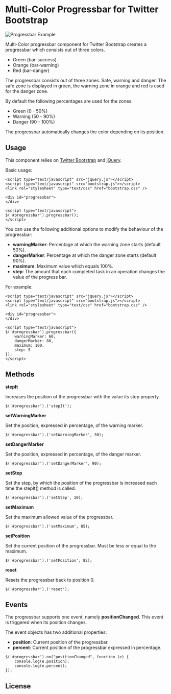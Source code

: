 # Multi-Color Progressbar for Twitter Bootstrap

![Progressbar Example](https://dl.dropbox.com/u/40603470/bootstrap-progressbar/bar.png)

Multi-Color progressbar component for Twitter Bootstrap creates a progressbar which consists out of three colors.

* Green (bar-success)
* Orange (bar-warning)
* Red (bar-danger)

The progressbar consists out of three zones. Safe, warning and danger. The safe zone is displayed in green, the warning 
zone in orange and red is used for the danger zone.

By default the following percentages are used for the zones:

* Green (0 - 50%)
* Warning (50 - 90%)
* Danger (90 - 100%)

The progressbar automatically changes the color depending on its position.

## Usage

This component relies on [Twitter Bootstrap](http://twitter.github.com/bootstrap/) and [jQuery](http://jquery.com/).

Basic usage:

```
<script type="text/javascript" src="jquery.js"></script>
<script type="text/javascript" src="bootstrap.js"></script>
<link rel="stylesheet" type="text/css" href="bootstrap.css" />

<div id="progressbar">
</div>

<script type="text/javascript">
$('#progressbar').progressbar();
</script>
```

You can use the following additional options to modify the behaviour of the progressbar:

* **warningMarker**: Percentage at which the warning zone starts (default 50%).
* **dangerMarker**: Percentage at which the danger zone starts (default 90%).
* **maximum**: Maximum value which equals 100%.
* **step**: The amount that each completed task in an operation changes the value of the progress bar.

For example:

```
<script type="text/javascript" src="jquery.js"></script>
<script type="text/javascript" src="bootstrap.js"></script>
<link rel="stylesheet" type="text/css" href="bootstrap.css" />

<div id="progressbar">
</div>

<script type="text/javascript">
$('#progressbar').progressbar({
    warningMarker: 60,
    dangerMarker: 80,
    maximum: 100,
    step: 5
});
</script>
```

## Methods

**stepIt**

Increases the position of the progressbar with the value its step property.

```
$('#progressbar').('stepIt');
```

**setWarningMarker**

Set the position, expressed in percentage, of the warning marker.

```
$('#progressbar').('setWarningMarker', 50);
```

**setDangerMarker**

Set the position, expressed in percentage, of the danger marker.

```
$('#progressbar').('setDangerMarker', 90);
```

**setStep**

Set the step, by which the position of the progressbar is increased each time the stepIt() method is called.

```
$('#progressbar').('setStep', 10);
```

**setMaximum**

Set the maximum allowed value of the progressbar.

```
$('#progressbar').('setMaximum', 85);
```

**setPosition**

Set the current position of the progressbar. Must be less or equal to the maximum.

```
$('#progressbar').('setPosition', 85);
```

**reset**

Resets the progressbar back to position 0.

```
$('#progressbar').('reset');
```

## Events

The progressbar supports one event, namely **positionChanged**. This event is triggered when its position changes.

The event objects has two additional properties:

* **position**: Current position of the progressbar.
* **percent**: Current position of the progressbar expressed in percentage.

```
$('#progressbar').on("positionChanged", function (e) {
    console.log(e.position);
    console.log(e.percent);
});
```

## License